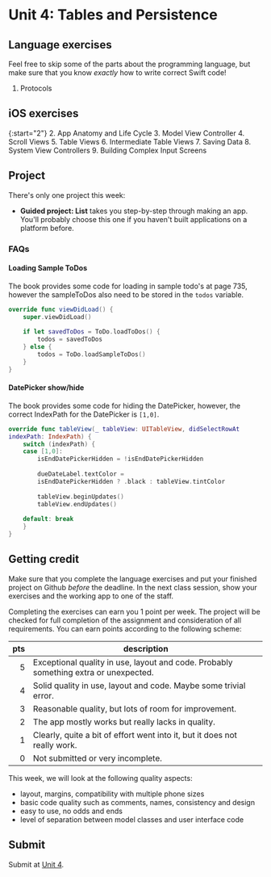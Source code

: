 # Unit 4: Tables and Persistence

## Language exercises

Feel free to skip some of the parts about the programming language, but make sure that you know *exactly* how to write correct Swift code!

1. Protocols


## iOS exercises

{:start="2"}
2. App Anatomy and Life Cycle
3. Model View Controller
4. Scroll Views
5. Table Views
6. Intermediate Table Views
7. Saving Data
8. System View Controllers
9. Building Complex Input Screens

## Project

There's only one project this week:

- **Guided project: List** takes you step-by-step through making an app. You'll probably choose this one if you haven't built applications on a platform before.

### FAQs

#### Loading Sample ToDos
The book provides some code for loading in sample todo's at page 735, however the sampleToDos also need to be stored in the `todos` variable.

~~~swift
override func viewDidLoad() {
    super.viewDidLoad()
 
    if let savedToDos = ToDo.loadToDos() {
        todos = savedToDos
    } else {
        todos = ToDo.loadSampleToDos()
    }
}
~~~

#### DatePicker show/hide

The book provides some code for hiding the DatePicker, however, the correct IndexPath for the DatePicker is `[1,0]`.

~~~swift
override func tableView(_ tableView: UITableView, didSelectRowAt
indexPath: IndexPath) {
    switch (indexPath) {
    case [1,0]:
        isEndDatePickerHidden = !isEndDatePickerHidden
 
        dueDateLabel.textColor =
        isEndDatePickerHidden ? .black : tableView.tintColor
 
        tableView.beginUpdates()
        tableView.endUpdates()
 
    default: break
    }
}
~~~

## Getting credit

Make sure that you complete the language exercises and put your finished project on Github *before* the deadline. In the next class session, show your exercises and the working app to one of the staff.

Completing the exercises can earn you 1 point per week. The project will be checked for full completion of the assignment and consideration of all requirements. You can earn points according to the following scheme:

| pts | description                                                                          |  
| --: | ------------------------------------------------------------------------------------ |  
|   5 | Exceptional quality in use, layout and code. Probably something extra or unexpected. |  
|   4 | Solid quality in use, layout and code. Maybe some trivial error.                     |  
|   3 | Reasonable quality, but lots of room for improvement.                                |  
|   2 | The app mostly works but really lacks in quality.                                    |  
|   1 | Clearly, quite a bit of effort went into it, but it does not really work.            |  
|   0 | Not submitted or very incomplete.                                                    |  

This week, we will look at the following quality aspects:

- layout, margins, compatibility with multiple phone sizes
- basic code quality such as comments, names, consistency and design
- easy to use, no odds and ends
- level of separation between model classes and user interface code


## Submit

Submit at [Unit 4](/submit/unit-4).
